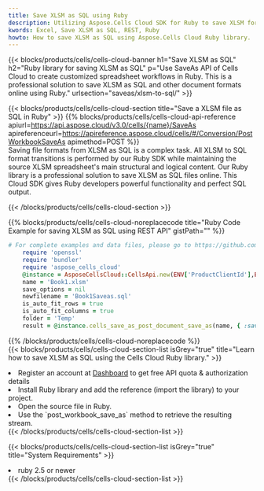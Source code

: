 ```yaml
---
title: Save XLSM as SQL using Ruby 
description: Utilizing Aspose.Cells Cloud SDK for Ruby to save XLSM format file as SQL format file. 
kwords: Excel, Save XLSM as SQL, REST, Ruby
howto: How to save XLSM as SQL using Aspose.Cells Cloud Ruby library.
---
```



{{< blocks/products/cells/cells-cloud-banner h1="Save XLSM as SQL" h2="Ruby library for saving XLSM as SQL" p="Use SaveAs API of Cells Cloud to create customized spreadsheet workflows in Ruby. This is a professional solution to save XLSM as SQL and other document formats online using Ruby." urlsection="saveas/xlsm-to-sql/" >}}

{{< blocks/products/cells/cells-cloud-section  title="Save a XLSM file as SQL in Ruby" >}}
{{% blocks/products/cells/cells-cloud-api-reference  apiurl=https://api.aspose.cloud/v3.0/cells/{name}/SaveAs  apireferenceurl=https://apireference.aspose.cloud/cells/#/Conversion/PostWorkbookSaveAs  apimethod=POST %}}
<br/>
Saving file formats from XLSM as SQL is a complex task. All XLSM to SQL format transitions is performed by our Ruby SDK while maintaining the source XLSM spreadsheet's main structural and logical content. Our Ruby library is a professional solution to save XLSM as SQL files online. This Cloud SDK gives Ruby developers powerful functionality and perfect SQL output.

{{< /blocks/products/cells/cells-cloud-section >}}

{{% blocks/products/cells/cells-cloud-noreplacecode title="Ruby Code Example for saving XLSM as SQL using REST API" gistPath="" %}}
  
```ruby
# For complete examples and data files, please go to https://github.com/aspose-cells-cloud/aspose-cells-cloud-ruby/
    require 'openssl'
    require 'bundler'
    require 'aspose_cells_cloud'
    @instance = AsposeCellsCloud::CellsApi.new(ENV['ProductClientId'],ENV['ProductClientSecret'])
    name = 'Book1.xlsm'
    save_options = nil
    newfilename = 'Book1Saveas.sql'
    is_auto_fit_rows = true
    is_auto_fit_columns = true
    folder = 'Temp'
    result = @instance.cells_save_as_post_document_save_as(name, { :save_options=>save_options, :newfilename=>(folder+"/"+newfilename), :is_auto_fit_rows=>is_auto_fit_rows, :is_auto_fit_columns=>is_auto_fit_columns, :folder=>folder})
```
  
{{% /blocks/products/cells/cells-cloud-noreplacecode  %}}
<br/>
{{< blocks/products/cells/cells-cloud-section-list isGrey="true"  title="Learn how to save XLSM as SQL using the Cells Cloud Ruby library." >}}
<li>Register an account at <a href="https://dashboard.aspose.cloud/">Dashboard</a> to get free API quota & authorization details</li>
<li>Install Ruby library and add the reference (import the library) to your project.</li>
<li>Open the source file in Ruby.</li>
<li>Use the `post_workbook_save_as` method to retrieve the resulting stream.</li>
{{< /blocks/products/cells/cells-cloud-section-list >}}

{{< blocks/products/cells/cells-cloud-section-list isGrey="true"  title="System Requirements" >}}
<li>ruby 2.5 or newer</li>
{{< /blocks/products/cells/cells-cloud-section-list >}}
